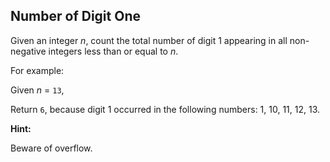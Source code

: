 ## Number of Digit One

Given an integer *n*, count the total number of digit 1 appearing in all non-negative integers less than or equal to *n*.

For example:

Given *n* = `13`,

Return `6`, because digit 1 occurred in the following numbers: 1, 10, 11, 12, 13.

**Hint:**

Beware of overflow.